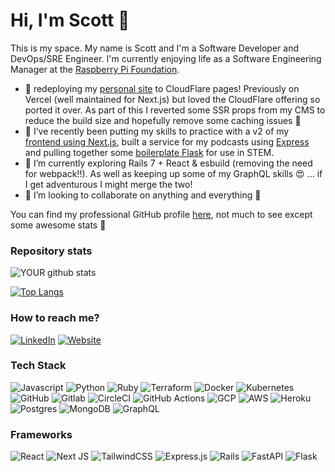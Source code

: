 # Hi, I'm Scott 👋
This is my space. My name is Scott and I'm a Software Developer and DevOps/SRE Engineer. I'm currently enjoying life as a Software Engineering Manager at the [Raspberry Pi Foundation](https://www.raspberrypi.org/).

- 💪 redeploying my [personal site](https://sradams.co.uk) to CloudFlare pages! Previously on Vercel (well maintained for Next.js) but loved the CloudFlare offering so ported it over. As part of this I reverted some SSR props from my CMS to reduce the build size and hopefully remove some caching issues 🤞
- 🔭 I’ve recently been putting my skills to practice with a v2 of my [frontend using Next.js](https://github.com/adamsuk/sradams-co-uk-content), built a service for my podcasts using [Express](https://github.com/adamsuk/podcast-express-api) and pulling together some [boilerplate Flask](https://github.com/adamsuk/flask-boilerplate) for use in STEM.
- 🌱 I’m currently exploring Rails 7 + React & esbuild (removing the need for webpack!!). As well as keeping up some of my GraphQL skills 😍 ... if I get adventurous I might merge the two!
- 👯 I’m looking to collaborate on anything and everything 🤷

You can find my professional GitHub profile [here](https://sradams.co.uk/?githubProfile=sra405), not much to see except some awesome stats 💪

### Repository stats
![YOUR github stats](https://github-readme-stats.vercel.app/api?username=adamsuk&show_icons=true&include_all_commits=true&hide_rank=true)

[![Top Langs](https://github-readme-stats.vercel.app/api/top-langs/?username=adamsuk&layout=compact&count_private=true)](https://github.com/anuraghazra/github-readme-stats)

### How to reach me?
[![LinkedIn](https://img.shields.io/badge/-LINKEDIN-0077B5?style=for-the-badge&logo=linkedin&logoColor=white)](https://www.linkedin.com/in/scott-adams-a3b070192)
[![Website](https://img.shields.io/badge/-WEBSITE-0077B5?style=for-the-badge&logo=jekyll&logoColor=white)](http://www.sradams.co.uk)

### Tech Stack

![Javascript](https://img.shields.io/badge/javascript%20-%2314354C.svg?&style=for-the-badge&logo=javascript&logoColor=white)
![Python](https://img.shields.io/badge/python%20-%2314354C.svg?&style=for-the-badge&logo=python&logoColor=white)
![Ruby](https://img.shields.io/badge/ruby-%23CC342D.svg?style=for-the-badge&logo=ruby&logoColor=white)
![Terraform](https://img.shields.io/badge/terraform%20-%2314354C.svg?&style=for-the-badge&logo=terraform&logoColor=white)
![Docker](https://img.shields.io/badge/docker%20-%230db7ed.svg?&style=for-the-badge&logo=docker&logoColor=white)
![Kubernetes](https://img.shields.io/badge/kubernetes%20-%23326ce5.svg?&style=for-the-badge&logo=kubernetes&logoColor=white)
![GitHub](https://img.shields.io/badge/github-%23121011.svg?style=for-the-badge&logo=github&logoColor=white)
![Gitlab](https://img.shields.io/badge/gitlab%20-%2314354C.svg?&style=for-the-badge&logo=gitlab&logoColor=white)
![CircleCI](https://img.shields.io/badge/circleci%20-%2314354C.svg?&style=for-the-badge&logo=circleci&logoColor=white)
![GitHub Actions](https://img.shields.io/badge/github%20actions-%232671E5.svg?style=for-the-badge&logo=githubactions&logoColor=white)
![GCP](https://img.shields.io/badge/Google%20Cloud%20-%234285F4.svg?&style=for-the-badge&logo=google-cloud&logoColor=white)
![AWS](https://img.shields.io/badge/AWS-%23FF9900.svg?style=for-the-badge&logo=amazon-aws&logoColor=white)
![Heroku](https://img.shields.io/badge/heroku-%23430098.svg?style=for-the-badge&logo=heroku&logoColor=white)
![Postgres](https://img.shields.io/badge/postgres-%23316192.svg?style=for-the-badge&logo=postgresql&logoColor=white)
![MongoDB](https://img.shields.io/badge/MongoDB-%234ea94b.svg?style=for-the-badge&logo=mongodb&logoColor=white)
![GraphQL](https://img.shields.io/badge/-GraphQL-E10098?style=for-the-badge&logo=graphql&logoColor=white)


### Frameworks

![React](https://img.shields.io/badge/react-%2320232a.svg?style=for-the-badge&logo=react&logoColor=%2361DAFB)
![Next JS](https://img.shields.io/badge/Next-black?style=for-the-badge&logo=next.js&logoColor=white)
![TailwindCSS](https://img.shields.io/badge/tailwindcss-%2338B2AC.svg?style=for-the-badge&logo=tailwind-css&logoColor=white)
![Express.js](https://img.shields.io/badge/express.js-%23404d59.svg?style=for-the-badge&logo=express&logoColor=%2361DAFB)
![Rails](https://img.shields.io/badge/rails-%23CC0000.svg?style=for-the-badge&logo=ruby-on-rails&logoColor=white)
![FastAPI](https://img.shields.io/badge/FastAPI-005571?style=for-the-badge&logo=fastapi)
![Flask](https://img.shields.io/badge/flask-%23000.svg?style=for-the-badge&logo=flask&logoColor=white)
